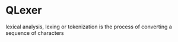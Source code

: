 # QLexer
lexical analysis, lexing or tokenization is the process of converting a sequence of characters

